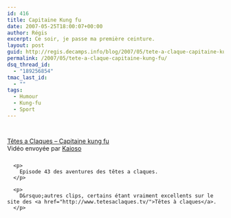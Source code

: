 ```yaml
---
id: 416
title: Capitaine Kung fu
date: 2007-05-25T18:00:07+00:00
author: Régis
excerpt: Ce soir, je passe ma première ceinture.
layout: post
guid: http://regis.decamps.info/blog/2007/05/tete-a-claque-capitaine-kung-fu/
permalink: /2007/05/tete-a-claque-capitaine-kung-fu/
dsq_thread_id:
  - "189256854"
tmac_last_id:
  - ""
tags:
  - Humour
  - Kung-fu
  - Sport
---
```

<div style="margin-bottom:25px;margin-top:25px;">
  <div style="width:320px;text-align:left;">
    <p>
      <br /><span style="margin-top:0px;"><a href="http://www.dailymotion.com/video/x1kegf_tete-a-claque-capitaine-kung-fu">Têtes a Claques &#8211; Capitaine kung fu</a><br />Vidéo envoyée par <a href="http://www.dailymotion.com/Kaioso">Kaioso</a><br /></span></div> </div> 
      
      <p>
        Episode 43 des aventures des têtes a claques.
      </p>
      
      <p>
        D&rsquo;autres clips, certains étant vraiment excellents sur le site des <a href="http://www.tetesaclaques.tv/">Têtes à claques</a>.
      </p>